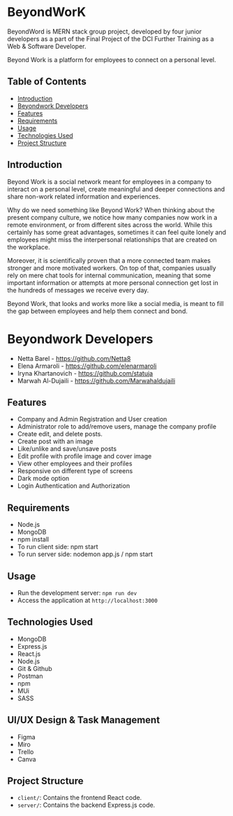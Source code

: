 # BeyondWorK 

BeyondWord is MERN stack group project, developed by four junior developers as a part of the Final Project of the DCI Further Training as a Web & Software Developer. 

Beyond Work is a platform for employees to connect on a personal level.

## Table of Contents

- [Introduction](#introduction)
- [Beyondwork Developers](#beyondwork-developers)
- [Features](#features)
- [Requirements](#requirements)
- [Usage](#usage)
- [Technologies Used](#technologies-used)
- [Project Structure](#project-structure)


## Introduction

Beyond Work is a social network meant for employees in a company to interact on a personal level, create meaningful and deeper connections and share non-work related information and experiences.

Why do we need something like Beyond Work?
When thinking about the present company culture, we notice how many companies now work in a remote environment, or from different sites across the world. While this certainly has some great advantages, sometimes it can feel quite lonely and employees might miss the interpersonal relationships that are created on the workplace.

Moreover, it is scientifically proven that a more connected team makes stronger and more motivated workers.
On top of that, companies usually rely on mere chat tools for internal communication, meaning that some important information or attempts at more personal connection get lost in the hundreds of messages we receive every day.

Beyond Work, that looks and works more like a social media, is meant to fill the gap between employees and help them connect and bond.

# Beyondwork Developers
- Netta Barel - https://github.com/Netta8
- Elena Armaroli - https://github.com/elenarmaroli
- Iryna Khartanovich - https://github.com/statuja
- Marwah Al-Dujaili - https://github.com/Marwahaldujaili

## Features

- Company and Admin Registration and User creation
- Administrator role to add/remove users, manage the company profile
- Create edit, and delete posts.
- Create post with an image
- Like/unlike and save/unsave posts
- Edit profile with profile image and cover image
- View other employees and their profiles
- Responsive on different type of screens 
- Dark mode option
- Login Authentication and Authorization 


## Requirements

- Node.js
- MongoDB
- npm install
- To run client side: npm start
- To run server side: nodemon app.js / npm start

## Usage

- Run the development server: `npm run dev`
- Access the application at `http://localhost:3000`

## Technologies Used

- MongoDB
- Express.js
- React.js
- Node.js
- Git & Github
- Postman
- npm 
- MUi
- SASS

## UI/UX Design & Task Management

- Figma
- Miro
- Trello
- Canva

## Project Structure

- `client/`: Contains the frontend React code.
- `server/`: Contains the backend Express.js code.




